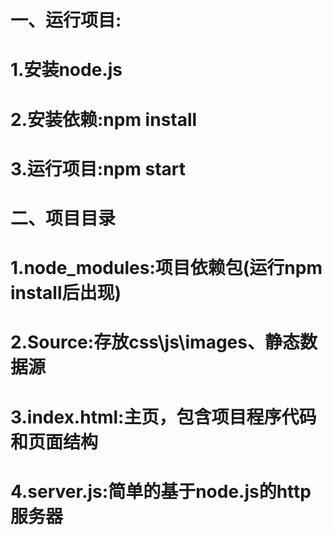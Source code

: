 # 一、运行项目:
# 1.安装node.js
# 2.安装依赖:npm install
# 3.运行项目:npm start

# 二、项目目录
# 1.node_modules:项目依赖包(运行npm install后出现)
# 2.Source:存放css\js\images、静态数据源
# 3.index.html:主页，包含项目程序代码和页面结构
# 4.server.js:简单的基于node.js的http服务器




